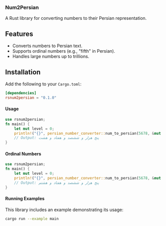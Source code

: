 ### Num2Persian

A Rust library for converting numbers to their Persian representation.

## Features

- Converts numbers to Persian text.
- Supports ordinal numbers (e.g., "fifth" in Persian).
- Handles large numbers up to trillions.

## Installation

Add the following to your `Cargo.toml`:

```toml
[dependencies]
rsnum2persian = "0.1.0"
```

#### Usage
```Rust
use rsnum2persian;
fn main() {
    let mut level = 0;
    println!("{}", persian_number_converter::num_to_persian(5678, &mut level, false));
    // Output: پنج هزار و ششصد و هفتاد و هشت
}
```

#### Ordinal Numbers
```Rust
use rsnum2persian;
fn main() {
    let mut level = 0;
    println!("{}", persian_number_converter::num_to_persian(5678, &mut level, true));
    // Output: پنج هزار و ششصد و هفتاد و هشتم
}
```

#### Running Examples
This library includes an example demonstrating its usage:
```bash
cargo run --example main
```
